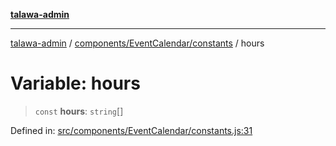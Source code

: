 [**talawa-admin**](../../../../README.md)

***

[talawa-admin](../../../../README.md) / [components/EventCalendar/constants](../README.md) / hours

# Variable: hours

> `const` **hours**: `string`[]

Defined in: [src/components/EventCalendar/constants.js:31](https://github.com/gautam-divyanshu/talawa-admin/blob/334f0f7773e45df65600a1da08d00c41806347e4/src/components/EventCalendar/constants.js#L31)
